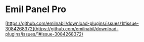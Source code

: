 # Emil Panel Pro
[https://github.com/emilnabil/download-plugins/issues/1#issue-3084268372](https://github.com/emilnabil/download-plugins/issues/1#issue-3084268372)
